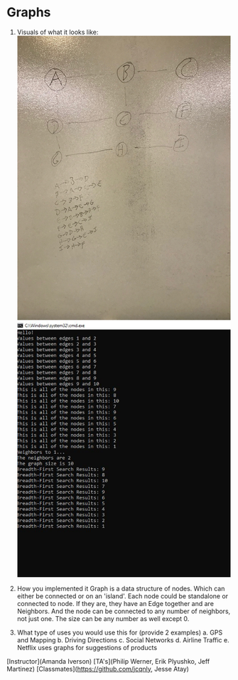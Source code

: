 # Graphs

1. Visuals of what it looks like:
![Image](asset/GraphDrawing.jpg)
![Image](asset/GraphImplementation.jpg)

2. How you implemented it 
Graph is a data structure of nodes. Which can either be connected or on an 'island'. Each node could be standalone or connected to node. If they are, they have an Edge together and are Neighbors. And the node can be connected to any number of neighbors, not just one. The size can be any number as well except 0. 

3. What type of uses you would use this for (provide 2 examples)
	a. GPS and Mapping
	b. Driving Directions
	c. Social Networks
	d. Airline Traffic
	e. Netflix uses graphs for suggestions of products

[Instructor](Amanda Iverson)
[TA's](Philip Werner, Erik Plyushko, Jeff Martinez)
[Classmates](https://github.com/jcqnly, Jesse Atay)